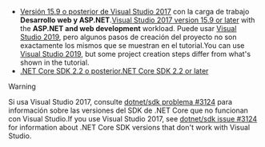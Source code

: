 * <span data-ttu-id="eab37-101">[Versión 15.9 o posterior de Visual Studio 2017](https://visualstudio.microsoft.com/downloads/) con la carga de trabajo **Desarrollo web y ASP.NET**.</span><span class="sxs-lookup"><span data-stu-id="eab37-101">[Visual Studio 2017 version 15.9 or later](https://visualstudio.microsoft.com/downloads/) with the **ASP.NET and web development** workload.</span></span> <span data-ttu-id="eab37-102">Puede usar [Visual Studio 2019](https://visualstudio.microsoft.com/downloads/?utm_medium=microsoft&utm_source=docs.microsoft.com&utm_campaign=inline+link&utm_content=download+vs2019), pero algunos pasos de creación del proyecto no son exactamente los mismos que se muestran en el tutorial.</span><span class="sxs-lookup"><span data-stu-id="eab37-102">You can use [Visual Studio 2019](https://visualstudio.microsoft.com/downloads/?utm_medium=microsoft&utm_source=docs.microsoft.com&utm_campaign=inline+link&utm_content=download+vs2019), but some project creation steps differ from what's shown in the tutorial.</span></span>
* [<span data-ttu-id="eab37-103">.NET Core SDK 2.2 o posterior</span><span class="sxs-lookup"><span data-stu-id="eab37-103">.NET Core SDK 2.2 or later</span></span>](https://dotnet.microsoft.com/download/dotnet-core)

> [!WARNING]
> <span data-ttu-id="eab37-104">Si usa Visual Studio 2017, consulte [dotnet/sdk problema #3124](https://github.com/dotnet/sdk/issues/3124) para información sobre las versiones del SDK de .NET Core que no funcionan con Visual Studio.</span><span class="sxs-lookup"><span data-stu-id="eab37-104">If you use Visual Studio 2017, see [dotnet/sdk issue #3124](https://github.com/dotnet/sdk/issues/3124) for information about .NET Core SDK versions that don't work with Visual Studio.</span></span>
